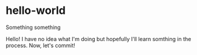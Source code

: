# hello-world
Something something


Hello! I have no idea what I'm doing but hopefully I'll learn somthing in the process.
Now, let's commit!
